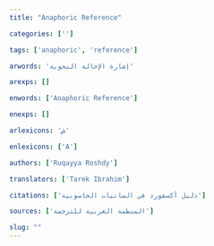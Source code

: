 ```yaml
---
title: "Anaphoric Reference"

categories: ['']

tags: ['anaphoric', 'reference']

arwords: 'إشارة الإحالة النحوية'

arexps: []

enwords: ['Anaphoric Reference']

enexps: []

arlexicons: 'ش'

enlexicons: ['A']

authors: ['Ruqayya Roshdy']

translators: ['Tarek Ibrahim']

citations: ['دليل أكسفورد في السانيات الحاسوبية']

sources: ['المنظمة العربية للترجمة']

slug: ""
---
```

